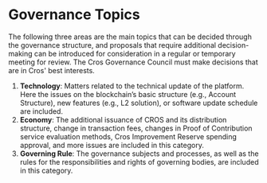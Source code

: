 # Governance Topics

The following three areas are the main topics that can be decided through the governance structure, and proposals that require additional decision-making can be introduced for consideration in a regular or temporary meeting for review. The Cros Governance Council must make decisions that are in Cros' best interests.

1. **Technology**: Matters related to the technical update of the platform. Here the issues on the blockchain’s basic structure (e.g., Account Structure), new features (e.g., L2 solution), or software update schedule are included.&#x20;
2. **Economy**: The additional issuance of CROS and its distribution structure, change in transaction fees, changes in Proof of Contribution service evaluation methods, Cros Improvement Reserve spending approval, and more issues are included in this category.&#x20;
3. **Governing Rule**: The governance subjects and processes, as well as the rules for the responsibilities and rights of governing bodies, are included in this category.
